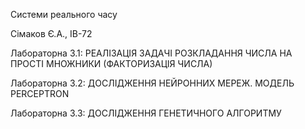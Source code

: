 Системи реального часу

Сімаков Є.А., ІВ-72

Лабораторна 3.1: РЕАЛІЗАЦІЯ ЗАДАЧІ РОЗКЛАДАННЯ ЧИСЛА НА ПРОСТІ МНОЖНИКИ (ФАКТОРИЗАЦІЯ ЧИСЛА)

Лабораторна 3.2: ДОСЛІДЖЕННЯ НЕЙРОННИХ МЕРЕЖ. МОДЕЛЬ PERCEPTRON

Лабораторна 3.3: ДОСЛІДЖЕННЯ ГЕНЕТИЧНОГО АЛГОРИТМУ